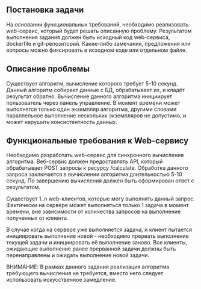 ## Постановка задачи
На основании функциональных требований, необходимо реализовать web-сервис, который будет решать описанную проблему. Результатом выполнения задания должен быть исходный код web-сервиса, dockerfile и git-репозиторий. Какие-либо замечания, предложения или вопросы можно фиксировать в исходном коде или отдельном файле.


## Описание проблемы
Существует алгоритм, вычисление которого требует 5-10 секунд. Данный алгоритм собирает данные с БД, обрабатывает их, и кладёт результат обратно. Вычисление данного алгоритма инициирует пользователь через панель управление. В момент времени может выполнятся только один экземпляр алгоритма, другими словами параллельное выполнение нескольких экземпляров не допустимо, и может нарушить консистентность данных.


## Функциональные требования к Web-сервису
Необходимо разработать web-сервис для синхронного вычисления алгоритма.
Веб-сервис должен предоставлять API, который обрабатывает POST запросы к ресурсу /calculate. Обработка данного запроса заключается в вычислении алгоритма длительностью 5-10 секунд. По завершению вычисления должен быть сформирован ответ с результатом.

Существует 1..n web-клиентов, которые могу выполнять данный запрос. Фактически на сервере может выполняться только 1 задача в момент времени, вне зависимости от количества запросов на выполнение полученных от клиента.


В случае когда на сервере уже выполняется задача, и клиент пытается инициировать выполнение новой - необходимо прервать выполнение текущей задачи и инициировать её выполнение заново. Все клиенты, ожидающие выполнение ранее прерванной задачи должны быть перенаправлены и ожидать выполнение новой задачи.

ВНИМАНИЕ: В рамках данного задания реализация алгоритма требующего вычисления не требуется, вместо него следует использовать искусственное замедление.